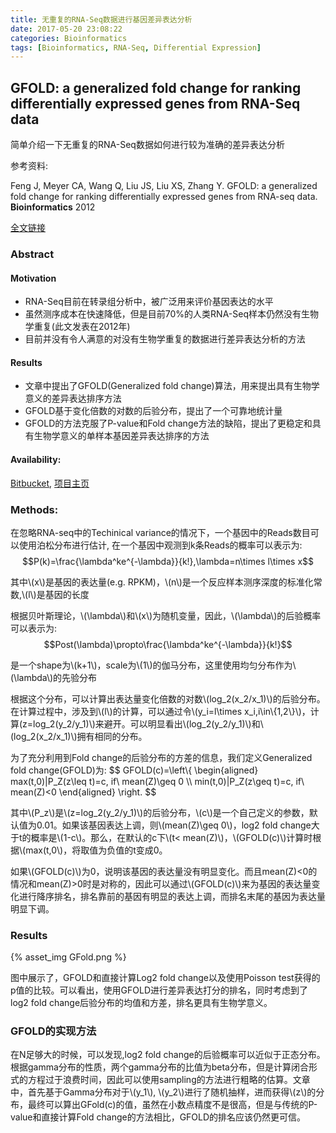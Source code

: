 ```yaml
---
title: 无重复的RNA-Seq数据进行基因差异表达分析
date: 2017-05-20 23:08:22
categories: Bioinformatics
tags: [Bioinformatics, RNA-Seq, Differential Expression]
---
```


## GFOLD: a generalized fold change for ranking differentially expressed genes from RNA-Seq data

简单介绍一下无重复的RNA-Seq数据如何进行较为准确的差异表达分析

参考资料:

Feng J, Meyer CA, Wang Q, Liu JS, Liu XS, Zhang Y. GFOLD: a generalized fold change for ranking differentially expressed genes from RNA-seq data. **Bioinformatics** 2012

[全文链接](https://doi.org/10.1093/bioinformatics/bts515)

<!-- more -->

### Abstract

#### Motivation

+ RNA-Seq目前在转录组分析中，被广泛用来评价基因表达的水平
+ 虽然测序成本在快速降低，但是目前70%的人类RNA-Seq样本仍然没有生物学重复(此文发表在2012年)
+ 目前并没有令人满意的对没有生物学重复的数据进行差异表达分析的方法

#### Results

+ 文章中提出了GFOLD(Generalized fold change)算法，用来提出具有生物学意义的差异表达排序方法
+ GFOLD基于变化倍数的对数的后验分布，提出了一个可靠地统计量
+ GFOLD的方法克服了P-value和Fold change方法的缺陷，提出了更稳定和具有生物学意义的单样本基因差异表达排序的方法

#### Availability:

[Bitbucket](https://bitbucket.org/feeldead/gfold/), [项目主页](http://www.tongji.edu.cn/~zhanglab/GFOLD/index.html)

### Methods:

在忽略RNA-seq中的Techinical variance的情况下，一个基因中的Reads数目可以使用泊松分布进行估计, 在一个基因中观测到k条Reads的概率可以表示为:
$$P(k)=\frac{\lambda^ke^{-\lambda}}{k!},\lambda=n\times l\times x$$

其中\\(x\\)是基因的表达量(e.g. RPKM)，\\(n\\)是一个反应样本测序深度的标准化常数,\\(l\\)是基因的长度

根据贝叶斯理论，\\(\lambda\\)和\\(x\\)为随机变量，因此，\\(\lambda\\)的后验概率可以表示为:
$$Post(\lambda)\propto\frac{\lambda^ke^{-\lambda}}{k!}$$

是一个shape为\\(k+1\\)，scale为\\(1\\)的伽马分布，这里使用均匀分布作为\\(\lambda\\)的先验分布

根据这个分布，可以计算出表达量变化倍数的对数\\(log_2(x_2/x_1)\\)的后验分布。在计算过程中，涉及到\\(l\\)的计算，可以通过令\\(y_i=l\times x_i,i\in\\{1,2\\}\\)，计算\(z=log_2(y_2/y_1)\\)来避开。可以明显看出\\(log_2(y_2/y_1)\\)和\\(log_2(x_2/x_1)\\)拥有相同的分布。

为了充分利用到Fold change的后验分布的方差的信息，我们定义Generalized fold change(GFOLD)为:
$$ GFOLD(c)=\left\\{
\begin{aligned}
max(t,0)|P_Z(z\leq t)=c, if\ mean(Z)\geq 0 \\\\
min(t,0)|P_Z(z\geq t)=c, if\ mean(Z)<0
\end{aligned}
\right.
$$

其中\\(P_z\\)是\\(z=log_2(y_2/y_1)\\)的后验分布，\\(c\\)是一个自己定义的参数，默认值为0.01。如果该基因表达上调，则\\(mean(Z)\geq 0\\)，log2 fold change大于t的概率是\\(1-c\\)。那么，在默认的c下\\(t< mean(Z)\\)，\\(GFOLD(c)\\)计算时根据\\(max(t,0\\)，将取值为负值的t变成0。

如果\\(GFOLD(c)\\)为0，说明该基因的表达量没有明显变化。而且mean(Z)<0的情况和mean(Z)>0时是对称的，因此可以通过\\(GFOLD(c)\\)来为基因的表达量变化进行降序排名，排名靠前的基因有明显的表达上调，而排名末尾的基因为表达量明显下调。

### Results

{% asset_img GFold.png %}

图中展示了，GFOLD和直接计算Log2 fold change以及使用Poisson test获得的p值的比较。可以看出，使用GFOLD进行差异表达打分的排名，同时考虑到了log2 fold change后验分布的均值和方差，排名更具有生物学意义。

### GFOLD的实现方法

在N足够大的时候，可以发现,log2 fold change的后验概率可以近似于正态分布。根据gamma分布的性质，两个gamma分布的比值为beta分布，但是计算闭合形式的方程过于浪费时间，因此可以使用sampling的方法进行粗略的估算。文章中，首先基于Gamma分布对于\\(y_1\\), \\(y_2\\)进行了随机抽样，进而获得\\(z\\)的分布，最终可以算出GFold(c)的值，虽然在小数点精度不是很高，但是与传统的P-value和直接计算Fold change的方法相比，GFOLD的排名应该仍然更可信。




